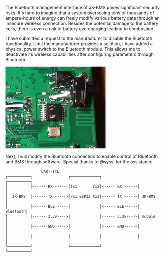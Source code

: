 The Bluetooth management interface of JK-BMS poses significant security risks. It's hard to imagine that a system overseeing tens of thousands of ampere-hours of energy can freely modify various battery data through an insecure wireless connection. Besides the potential damage to the battery cells, there is even a risk of battery overcharging leading to combustion.

I have submitted a request to the manufacturer to disable the Bluetooth functionality. Until the manufacturer provides a solution, I have added a physical power switch to the Bluetooth module. This allows me to deactivate its wireless capabilities after configuring parameters through Bluetooth.

![power-switch](images/power-switch-Bluetooth-module.jpg "power-switch")

Next, I will modify the Bluetooth connection to enable control of Bluetooth and BMS through software. Special thanks to @syssi for the assistance.

```
                UART-TTL
┌──────────┐                ┌─────────────┐                ┌──────────┐
│          │<----- RX ------│tx1       rx2│<----- RX ------│          │
│  JK-BMS  │------ TX ----->│rx1 ESP32 tx2│------ TX ----->│ JK-BMS   │
│          │<----- BLE -----│             │<----- BLE------│ Bluetooth│
│          │------ 3.3v---->│             │------ 3.3v---->│ module   │
│          │<----- GND ---->│             │<----- GND----->│          │
│          │                │             │                │          │
└──────────┘                └─────────────┘                └──────────┘

```



